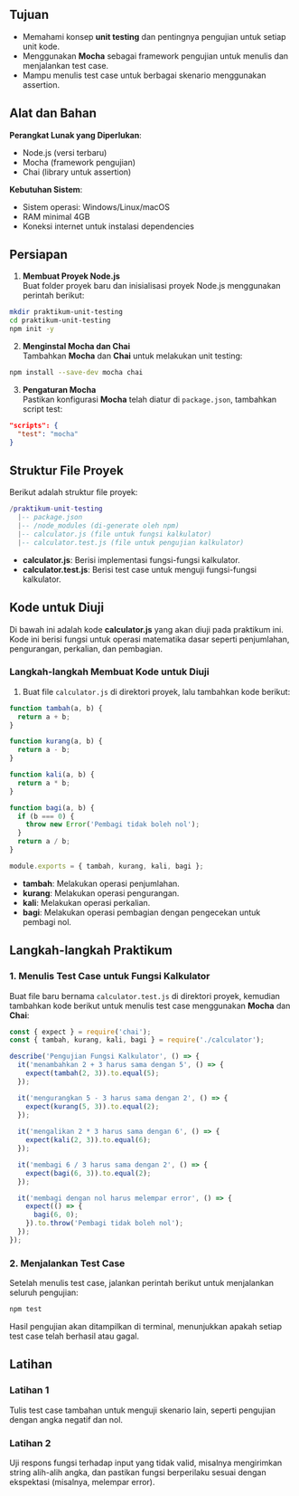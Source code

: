 ## Tujuan

- Memahami konsep **unit testing** dan pentingnya pengujian untuk setiap unit kode.
- Menggunakan **Mocha** sebagai framework pengujian untuk menulis dan menjalankan test case.
- Mampu menulis test case untuk berbagai skenario menggunakan assertion.

## Alat dan Bahan

**Perangkat Lunak yang Diperlukan**:

- Node.js (versi terbaru)
- Mocha (framework pengujian)
- Chai (library untuk assertion)

**Kebutuhan Sistem**:

- Sistem operasi: Windows/Linux/macOS
- RAM minimal 4GB
- Koneksi internet untuk instalasi dependencies

## Persiapan

1. **Membuat Proyek Node.js**  
    Buat folder proyek baru dan inisialisasi proyek Node.js menggunakan perintah berikut:
	
```bash
mkdir praktikum-unit-testing
cd praktikum-unit-testing
npm init -y
```
2. **Menginstal Mocha dan Chai**  
    Tambahkan **Mocha** dan **Chai** untuk melakukan unit testing:
    
```bash
npm install --save-dev mocha chai
```
    
3. **Pengaturan Mocha**  
    Pastikan konfigurasi **Mocha** telah diatur di `package.json`, tambahkan script test:
    
```json
"scripts": {
  "test": "mocha"
}
```
    

## Struktur File Proyek

Berikut adalah struktur file proyek:

```lua
/praktikum-unit-testing
  |-- package.json
  |-- /node_modules (di-generate oleh npm)
  |-- calculator.js (file untuk fungsi kalkulator)
  |-- calculator.test.js (file untuk pengujian kalkulator)
```

- **calculator.js**: Berisi implementasi fungsi-fungsi kalkulator.
- **calculator.test.js**: Berisi test case untuk menguji fungsi-fungsi kalkulator.

## Kode untuk Diuji

Di bawah ini adalah kode **calculator.js** yang akan diuji pada praktikum ini. Kode ini berisi fungsi untuk operasi matematika dasar seperti penjumlahan, pengurangan, perkalian, dan pembagian.

### Langkah-langkah Membuat Kode untuk Diuji

1. Buat file `calculator.js` di direktori proyek, lalu tambahkan kode berikut:

```javascript
function tambah(a, b) {
  return a + b;
}

function kurang(a, b) {
  return a - b;
}

function kali(a, b) {
  return a * b;
}

function bagi(a, b) {
  if (b === 0) {
    throw new Error('Pembagi tidak boleh nol');
  }
  return a / b;
}

module.exports = { tambah, kurang, kali, bagi };

```

- **tambah**: Melakukan operasi penjumlahan.
- **kurang**: Melakukan operasi pengurangan.
- **kali**: Melakukan operasi perkalian.
- **bagi**: Melakukan operasi pembagian dengan pengecekan untuk pembagi nol.

## Langkah-langkah Praktikum

### 1. Menulis Test Case untuk Fungsi Kalkulator

Buat file baru bernama `calculator.test.js` di direktori proyek, kemudian tambahkan kode berikut untuk menulis test case menggunakan **Mocha** dan **Chai**:


```javascript
const { expect } = require('chai');
const { tambah, kurang, kali, bagi } = require('./calculator');

describe('Pengujian Fungsi Kalkulator', () => {
  it('menambahkan 2 + 3 harus sama dengan 5', () => {
    expect(tambah(2, 3)).to.equal(5);
  });

  it('mengurangkan 5 - 3 harus sama dengan 2', () => {
    expect(kurang(5, 3)).to.equal(2);
  });
  
  it('mengalikan 2 * 3 harus sama dengan 6', () => {
    expect(kali(2, 3)).to.equal(6);
  });

  it('membagi 6 / 3 harus sama dengan 2', () => {
    expect(bagi(6, 3)).to.equal(2);
  });

  it('membagi dengan nol harus melempar error', () => {
    expect(() => {
      bagi(6, 0);
    }).to.throw('Pembagi tidak boleh nol');
  });
});

```
### 2. Menjalankan Test Case

Setelah menulis test case, jalankan perintah berikut untuk menjalankan seluruh pengujian:

```bash
npm test
```

Hasil pengujian akan ditampilkan di terminal, menunjukkan apakah setiap test case telah berhasil atau gagal.

## Latihan

### Latihan 1

Tulis test case tambahan untuk menguji skenario lain, seperti pengujian dengan angka negatif dan nol.

### Latihan 2

Uji respons fungsi terhadap input yang tidak valid, misalnya mengirimkan string alih-alih angka, dan pastikan fungsi berperilaku sesuai dengan ekspektasi (misalnya, melempar error).

<div style="page-break-before:always"></div>